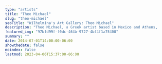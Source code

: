 ```yaml
---
type: "artists"
title: "Theo Michael"
slug: "theo-michael"
seoTitle: "Wilhelmina's Art Gallery: Theo Michael"
description: "Theo Michael, a Greek artist based in Mexico and Athens, holds degrees in Fine Art from Aristotle University and Utrecht School Of Art, as well as a Masters from Wimbledon School Of Art. His diverse work has been exhibited globally, from Mexico City to Marseille, featured in various publications, and showcased in solo exhibitions. Michael's art spans graphite drawings of turbulent seas to speculative models of shelters, weathered digital collages, and sculptures. His approach challenges conventional thinking, incorporating self-vandalization as a method, and explores themes of ruination, evolution, and the blurring of cultural boundaries. Michael aims to create art that prompts curiosity, raising questions about alternative universes and histories."
featured_img: "97bfd99f-f0dc-464b-9727-4bf4f1a75400"
summary: ""
date: 2014-07-01T14:00:00-06:00
showthedate: false
noindex: false
lastmod: 2023-04-06T15:37:00-06:00
---
```

